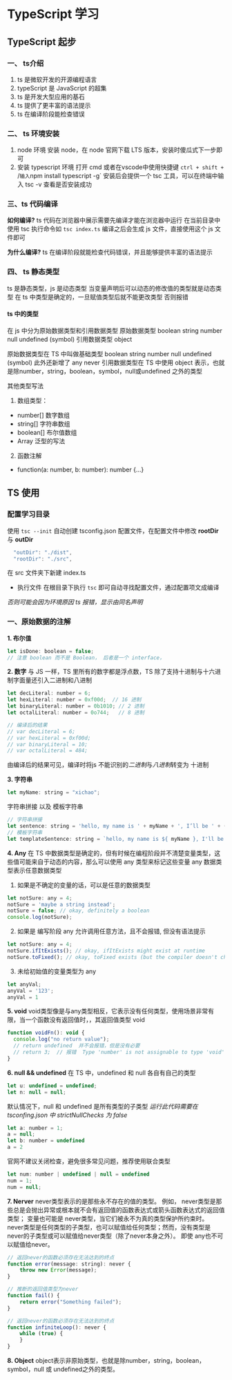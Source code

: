 # TypeScript 学习
## TypeScript 起步
### 一、 ts介绍
1. ts 是微软开发的开源编程语言
2. typeScript 是 JavaScript 的超集
3. ts 是开发大型应用的基石
4. ts 提供了更丰富的语法提示
5. ts 在编译阶段能检查错误

### 二、 ts 环境安装
1. node 环境
安装 node，在 node 官网下载 LTS 版本，安装时傻瓜式下一步即可
2. 安装 typescript 环境
打开 cmd 或者在vscode中使用快捷键 `ctrl + shift + `/`
输入 `npm install typescript -g`
安装后会提供一个 tsc 工具，可以在终端中输入 tsc -v 查看是否安装成功

### 三、ts 代码编译
**如何编译?**
ts 代码在浏览器中展示需要先编译才能在浏览器中运行
在当前目录中使用 tsc 执行命令如 `tsc index.ts`
编译之后会生成 js 文件，直接使用这个 js 文件即可

**为什么编译?**
ts 在编译阶段就能检查代码错误，并且能够提供丰富的语法提示

### 四、 ts 静态类型
ts 是静态类型，js 是动态类型
当变量声明后可以动态的修改值的类型就是动态类型
在 ts 中类型是确定的，一旦赋值类型后就不能更改类型 否则报错 

#### ts 中的类型
在 js 中分为原始数据类型和引用数据类型
原始数据类型 boolean string number null undefined (symbol)
引用数据类型 object

原始数据类型在 TS 中叫做基础类型 boolean string number null undefined (symbol)
此外还新增了 any never
引用数据类型在 TS 中使用 object 表示，也就是除number，string，boolean，symbol，null或undefined 之外的类型

其他类型写法
1. 数组类型： 
- number[]  数字数组
- string[]  字符串数组
- boolean[] 布尔值数组
- Array<number> 泛型的写法
2. 函数注解 
- function(a: number, b: number): number {...}

## TS 使用 
### 配置学习目录
使用 `tsc --init` 自动创建 tsconfig.json 配置文件，在配置文件中修改 **rootDir** 与 **outDir**
```javascript
  "outDir": "./dist",
  "rootDir": "./src",   
```
在 src 文件夹下新建 index.ts
- 执行文件
在根目录下执行 `tsc` 即可自动寻找配置文件，通过配置项文成编译

*否则可能会因为环境原因 ts 报错，显示由同名声明*


### 一、原始数据的注解
**1. 布尔值**
```javascript
let isDone: boolean = false;
// 注意 boolean 而不是 Boolean， 后者是一个 interface，
```

**2. 数字**
与 JS 一样，TS 里所有的数字都是浮点数，TS 除了支持十进制与十六进制字面量还引入二进制和八进制
```javascript
let decLiteral: number = 6;
let hexLiteral: number = 0xf00d;  // 16 进制
let binaryLiteral: number = 0b1010; // 2 进制
let octalLiteral: number = 0o744;   // 8 进制

// 编译后的结果 
// var decLiteral = 6;
// var hexLiteral = 0xf00d;
// var binaryLiteral = 10;
// var octalLiteral = 484;
```
由编译后的结果可见，编译时将js 不能识别的*二进制*与*八进制*转变为 十进制

**3. 字符串**
```javascript
let myName: string = "xichao";
```
字符串拼接 以及 模板字符串
```javascript
// 字符串拼接
let sentence: string = 'hello, my name is ' + myName + ', I’ll be ' + (decLiteral + 1) + ' years old next week.';
// 模板字符串
let templateSentence: string = `hello, my name is ${ myName }, I'll be ${ decLiteral + 1 } years old next week.` ;
```

**4. Any**
在 TS 中数据类型是确定的，但有时候在编程阶段并不清楚变量类型，这些值可能来自于动态的内容，那么可以使用 any 类型来标记这些变量
any 数据类型表示任意数据类型
1. 如果是不确定的变量的话，可以是任意的数据类型
```javascript
let notSure: any = 4;
notSure = 'maybe a string instead';
notSure = false; // okay, definitely a boolean
console.log(notSure);
```
2. 如果是 编写阶段 any 允许调用任意方法，且不会报错, 但没有语法提示
```javascript
let notSure: any = 4;
notSure.ifItExists(); // okay, ifItExists might exist at runtime
notSure.toFixed(); // okay, toFixed exists (but the compiler doesn't check)
```
3. 未给初始值的变量类型为 any
```javascript
let anyVal;
anyVal = '123';
anyVal = 1
```

**5. void**
void类型像是与any类型相反，它表示没有任何类型，使用场景非常有限，当一个函数没有返回值时，，其返回值类型 void
```javascript
function voidFn(): void {
  console.log("no return value");
  // return undefined  并不会报错，但是没有必要
  // return 3;  // 报错  Type 'number' is not assignable to type 'void'
}
```

**6. null && undefined**
在 TS 中，undefined 和 null 各自有自己的类型
```javascript
let u: undefined = undefined;
let n: null = null;
```

默认情况下，null 和 undefined 是所有类型的子类型
*运行此代码需要在 tsconfing.json 中 strictNullChecks 为 false*
```javascript
let a: number = 1;
a = null;
let b: number = undefined
a = 2
```
官网不建议关闭检查，避免很多常见问题，推荐使用联合类型
```javascript
let num: number | undefined | null = undefined
num = 1;
num = null;
```

**7. Nerver**
never类型表示的是那些永不存在的值的类型。 例如， never类型是那些总是会抛出异常或根本就不会有返回值的函数表达式或箭头函数表达式的返回值类型； 变量也可能是 never类型，当它们被永不为真的类型保护所约束时。
never类型是任何类型的子类型，也可以赋值给任何类型；然而，没有类型是never的子类型或可以赋值给never类型（除了never本身之外）。 即使 any也不可以赋值给never。
```javascript
// 返回never的函数必须存在无法达到的终点
function error(message: string): never {
    throw new Error(message);
}

// 推断的返回值类型为never
function fail() {
    return error("Something failed");
}

// 返回never的函数必须存在无法达到的终点
function infiniteLoop(): never {
    while (true) {
    }
}
```

**8. Object**
object表示非原始类型，也就是除number，string，boolean，symbol，null 或 undefined之外的类型。